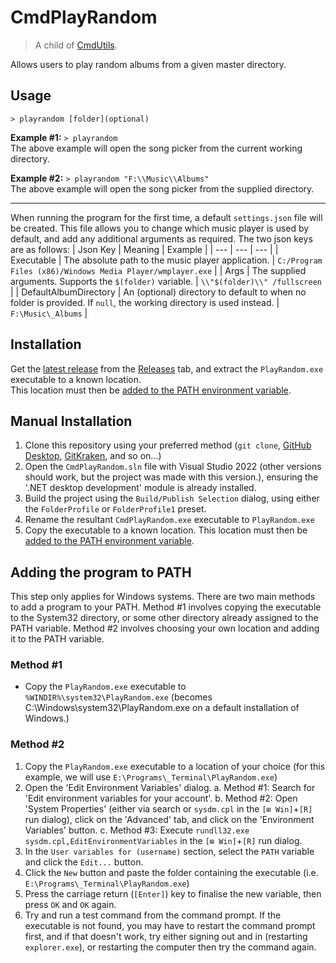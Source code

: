 # CmdPlayRandom
> A child of [CmdUtils](../../../CmdUtils/).

Allows users to play random albums from a given master directory.

## Usage
`> playrandom [folder](optional)`

**Example #1:** `> playrandom`
<br/>The above example will open the song picker from the current working directory.

**Example #2:** `> playrandom "F:\\Music\\Albums"`
<br/>The above example will open the song picker from the supplied directory.

---
When running the program for the first time, a default `settings.json` file will be created. This file allows you to change which music player is used by default, and add any additional arguments as required. The two json keys are as follows:
| Json Key | Meaning | Example |
| --- | --- | --- |
| Executable | The absolute path to the music player application. | `C:/Program Files (x86)/Windows Media Player/wmplayer.exe` |
| Args | The supplied arguments. Supports the `$(folder)` variable. | `\\"$(folder)\\" /fullscreen` |
| DefaultAlbumDirectory | An (optional) directory to default to when no folder is provided. If `null`, the working directory is used instead. | `F:\Music\_Albums` |

## Installation
Get the [latest release](../../../releases/tag/CmdPlayRandom/latest) from the [Releases](../../../releases) tab, and extract the `PlayRandom.exe` executable to a known location.
<br/>This location must then be [added to the PATH environment variable](adding-the-program-to-path).

## Manual Installation
1. Clone this repository using your preferred method (`git clone`, [GitHub Desktop](https://desktop.github.com/), [GitKraken](https://gitkraken.com/), and so on...)
2. Open the `CmdPlayRandom.sln` file with Visual Studio 2022 (other versions should work, but the project was made with this version.), ensuring the '.NET desktop development' module is already installed.
3. Build the project using the `Build/Publish Selection` dialog, using either the `FolderProfile` or `FolderProfile1` preset.
4. Rename the resultant `CmdPlayRandom.exe` executable to `PlayRandom.exe`
5. Copy the executable to a known location. This location must then be [added to the PATH environment variable](adding-the-program-to-path).

## Adding the program to PATH
This step only applies for Windows systems.
There are two main methods to add a program to your PATH. Method #1 involves copying the executable to the System32 directory, or some other directory already assigned to the PATH variable. Method #2 involves choosing your own location and adding it to the PATH variable.
### Method #1
- Copy the `PlayRandom.exe` executable to `%WINDIR%\system32\PlayRandom.exe` (becomes C:\Windows\system32\PlayRandom.exe on a default installation of Windows.)
### Method #2
1. Copy the `PlayRandom.exe` executable to a location of your choice (for this example, we will use `E:\Programs\_Terminal\PlayRandom.exe`)
2. Open the 'Edit Environment Variables' dialog.
	a. Method #1: Search for 'Edit environment variables for your account'.
	b. Method #2: Open 'System Properties' (either via search or `sysdm.cpl` in the `[⊞ Win]`+`[R]` run dialog), click on the 'Advanced' tab, and click on the 'Environment Variables' button.
	c. Method #3: Execute `rundll32.exe sysdm.cpl,EditEnvironmentVariables` in the `[⊞ Win]`+`[R]` run dialog.
3. In the `User variables for (username)` section, select the `PATH` variable and click the `Edit...` button.
4. Click the `New` button and paste the folder containing the executable (i.e. `E:\Programs\_Terminal\PlayRandom.exe`)
5. Press the carriage return (`[Enter]`) key to finalise the new variable, then press `OK` and `OK` again.
6. Try and run a test command from the command prompt. If the executable is not found, you may have to restart the command prompt first, and if that doesn't work, try either signing out and in (restarting `explorer.exe`), or restarting the computer then try the command again.
